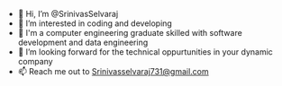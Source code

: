 - 👋 Hi, I’m @SrinivasSelvaraj
- 👀 I’m interested in coding and developing 
- 🌱 I'm a computer engineering graduate skilled with software development and data engineering
- 💞️ I’m looking forward for the technical oppurtunities in your dynamic company
- 📫 Reach me out to Srinivasselvaraj731@gmail.com

<!---
SrinivasSelvaraj/SrinivasSelvaraj is a ✨ special ✨ repository because its `README.md` (this file) appears on your GitHub profile.
You can click the Preview link to take a look at your changes.
